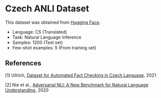 # Czech ANLI Dataset

This dataset was obtained from [Hugging Face](https://huggingface.co/datasets/ctu-aic/anli_cs).

- Language: CS (Translated)
- Task: Natural Language Inference
- Samples: 1200 (Test set)
- Few-shot examples: 5 (From training set)

## References

[1] Ullrich, [Dataset for Automated Fact Checking in Czech
Language](https://dspace.cvut.cz/bitstream/handle/10467/95430/F3-DP-2021-Ullrich-Herbert-Thesis___Ullrich.pdf?sequence=-1&isAllowed=y), 2021

[2] Nie et al., [Adversarial NLI: A New Benchmark for Natural Language Understanding](https://arxiv.org/abs/1910.14599v2), 2020
